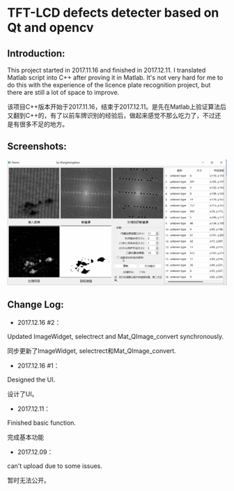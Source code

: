 # TFT-LCD defects detecter based on Qt and opencv
## Introduction: ##
 
This project started in 2017.11.16 and finished in 2017.12.11. I translated Matlab script into C++ after proving it in Matlab. It's not very hard for me to do this with the experience of the licence plate recognition project, but there are still a lot of space to improve.       
     
该项目C++版本开始于2017.11.16，结束于2017.12.11。是先在Matlab上验证算法后又翻到C++的，有了以前车牌识别的经验后，做起来感觉不那么吃力了，不过还是有很多不足的地方。  
## Screenshots:  ##
![img](https://github.com/WangHongshuo/TFT-LCD_defects_detecter-Qt-opencv/blob/master/README/Demo.gif)    
## Change Log: ##
- 2017.12.16 #2：

Updated ImageWidget, selectrect and Mat_QImage_convert synchronously.       

同步更新了ImageWidget, selectrect和Mat_QImage_convert.       

- 2017.12.16 #1：    

Designed the UI.

设计了UI。

- 2017.12.11：   

Finished basic function.     

完成基本功能     

- 2017.12.09：

can't upload due to some issues.    

暂时无法公开。     
